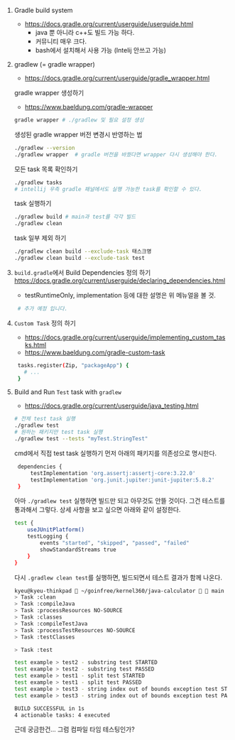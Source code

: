 1. Gradle build system
   - https://docs.gradle.org/current/userguide/userguide.html
     - java 뿐 아니라 c++도 빌드 가능 하다.
     - 커뮤니티 매우 크다.
     - bash에서 설치해서 사용 가능 (Intelij 안쓰고 가능)
     
2. gradlew (= gradle wrapper)
   - https://docs.gradle.org/current/userguide/gradle_wrapper.html
   
   gradle wrapper 생성하기
    - https://www.baeldung.com/gradle-wrapper
   ```bash
   gradle wrapper # ./gradlew 및 필요 설정 생성
   ```
   
   생성된 gradle wrapper 버전 변경시 반영하는 법
   ```bash
   ./gradlew --version
   ./gradlew wrapper  # gradle 버전을 바꿨다면 wrapper 다시 생성해야 한다.
   ```
   
   모든 task 목록 확인하기
   ```bash
   ./gradlew tasks 
   # intellij 우측 gradle 패널에서도 실행 가능한 task를 확인할 수 있다.
   ```

   task 실행하기
    ```bash
   ./gradlew build # main과 test를 각각 빌드
   ./gradlew clean
   ```

   task 일부 제외 하기
   ```bash
   ./gradlew clean build --exclude-task 태스크명
   ./gradlew clean build --exclude-task test
   ```
   
3. `build.gradle`에서 Build Dependencies 정의 하기
   https://docs.gradle.org/current/userguide/declaring_dependencies.html
    - testRuntimeOnly, implementation 등에 대한 설명은 위 메뉴얼을 볼 것.
   ```bash
    # 추가 예정 입니다.
    ```
   
4. `Custom Task` 정의 하기
   - https://docs.gradle.org/current/userguide/implementing_custom_tasks.html
   - https://www.baeldung.com/gradle-custom-task
   ```bash
    tasks.register(Zip, "packageApp") {
      # ...
    }
    ```

4. Build and Run `Test` task with `gradlew`
   - https://docs.gradle.org/current/userguide/java_testing.html
    ```bash
    # 전체 test task 실행
    ./gradlew test 
    # 원하는 패키지만 test task 실행
    ./gradlew test --tests "myTest.StringTest"   
    ```
   
    cmd에서 직접 test task 실행하기
    먼저 아래의 패키지를 의존성으로 명시한다.
    ```bash
     dependencies {
         testImplementation 'org.assertj:assertj-core:3.22.0'
         testImplementation 'org.junit.jupiter:junit-jupiter:5.8.2'
     }
    ```
    아마 `./gradlew test` 실행하면 빌드만 되고 아무것도 안뜰 것이다.
    그건 테스트를 통과해서 그렇다. 상세 사항을 보고 싶으면 아래와 같이 설정한다.
    ```bash
    test {
        useJUnitPlatform()
        testLogging {
            events "started", "skipped", "passed", "failed"
            showStandardStreams true
        }
    }
    ```
    다시 `.gradlew clean test`를 실행하면, 빌드되면서 테스트 결과가 함께 나온다.
    ```bash
    kyeu@kyeu-thinkpad  ~/goinfree/kernel360/java-calculator   main ±✚  ./gradlew clean test
    > Task :clean
    > Task :compileJava
    > Task :processResources NO-SOURCE
    > Task :classes
    > Task :compileTestJava
    > Task :processTestResources NO-SOURCE
    > Task :testClasses

    > Task :test
   
    test example > test2 - substring test STARTED
    test example > test2 - substring test PASSED
    test example > test1 - split test STARTED
    test example > test1 - split test PASSED
    test example > test3 - string index out of bounds exception test STARTED
    test example > test3 - string index out of bounds exception test PASSED
   
    BUILD SUCCESSFUL in 1s
    4 actionable tasks: 4 executed
   ``` 
    근데 궁금한건... 그럼 컴파일 타임 테스팅인가? 
   
